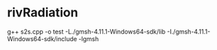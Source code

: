 # rivRadiation

g++ s2s.cpp -o test -L./gmsh-4.11.1-Windows64-sdk/lib -I./gmsh-4.11.1-Windows64-sdk/include -lgmsh
